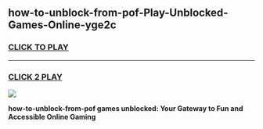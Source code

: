 
## how-to-unblock-from-pof-Play-Unblocked-Games-Online-yge2c
<h3>
<a href="https://premium76.site?title=how-to-unblock-from-pof&ref=25A">CLICK TO PLAY</a></h3>
<hr>

<h3>
<a href="https://premium76.site?title=how-to-unblock-from-pof&ref=25A">CLICK 2 PLAY</a>
  
</h3>

<a href="https://premium76.site?title=how-to-unblock-from-pof&ref=25A"><img src="https://clearcache.store/games.png"></a>


**how-to-unblock-from-pof games unblocked: Your Gateway to Fun and Accessible Online Gaming**
